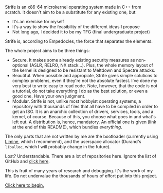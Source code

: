 <!--<p align="center">
  <img src="https://github.com/jotaOS/.github/raw/master/profile/imgs/banner.png">
</p>-->

Strife is an x86-64 microkernel operating system made in C++ from scratch. It doesn't aim to be a substitute for any existing one, but:

- It's an exercise for myself
- It's a way to show the feasibility of the different ideas I propose
- Not long ago, I decided it to be my TFG (final undergraduate project)

Strife is, according to Empedocles, the force that separates the elements.

The whole project aims to be three things:

- Secure. It makes some already existing security measures as non-optional (ASLR, RELRO, NX stack...). Plus, the whole memory layout of the kernel is designed to be resistant to Meltdown and Spectre attacks.
- Beautiful. When possible and appropiate, Strife gives simple solutions to complex problems, even if they're not the absolute fastest. I've done my very best to write easy to read code. Note, however, that the code is not a tutorial, do not take everything I do as the best solution, or even a good one. Have your own judgment.
- Modular. Strife is not, unlike most hobbyist operating systems, a repository with thousands of files that all have to be compiled in order to get an ISO. It is an anarchic collection of drivers, services, tools, and a kernel, of course. Because of this, you choose what goes in and what's left out. A distribution is, hence, mandatory. An official one is given (link at the end of this README), which bundles _everything_.

The only parts that are not written by me are the bootloader (currently using [Limine](https://github.com/limine-bootloader), which I recommend), and the userspace allocator (Durand's `liballoc`, which I will probably change in the future).

Lost? Understandable. There are a lot of repositories here. Ignore the list of GitHub and [click here](https://github.com/Strife/projects).

This is fruit of many years of research and debugging. It's the work of my life. Do not undervalue the thousands of hours of effort put into this project.

[Click here to begin.](https://github.com/Strife/Strife)
